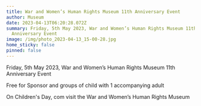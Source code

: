 ```yaml
---
title: War and Women’s Human Rights Museum 11th Anniversary Event
author: Museum
date: 2023-04-13T06:20:28.072Z
summary: Friday, 5th May 2023, War and Women’s Human Rights Museum 11th
  Anniversary Event
image: /img/photo_2023-04-13_15-00-28.jpg
home_sticky: false
pinned: false
---
```

Friday, 5th May 2023, War and Women’s Human Rights Museum 11th Anniversary Event

Free for Sponsor and groups of child with 1 accompanying adult

O﻿n Children's Day, com visit the War and Women’s Human Rights Museum
